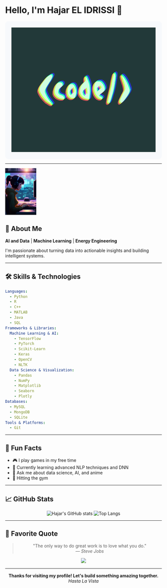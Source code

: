 


# Hello, I'm Hajar EL IDRISSI 👋
<div style="background-color: #f7f9fc; padding: 20px; border-radius: 10px;">
 <img src="https://github.com/itachiCpp/itachiCpp/raw/main/images/code.gif" alt="CODE" width="1000" height="400"/>
</div>

---

<img src="https://github.com/itachiCpp/itachiCpp/raw/main/images/hilo.webp" alt="Header Image" width="100"/>

## 📝 About Me
**AI and Data** | **Machine Learning** | **Energy Engineering** 

I'm passionate about turning data into actionable insights and building intelligent systems.

---

## 🛠️ Skills & Technologies
```yaml
Languages:
  - Python
  - R
  - C++
  - MATLAB
  - Java
  - SQL
Frameworks & Libraries:
  Machine Learning & AI:
    - TensorFlow
    - PyTorch
    - Scikit-Learn
    - Keras
    - OpenCV
    - NLTK
  Data Science & Visualization:
    - Pandas
    - NumPy
    - Matplotlib
    - Seaborn
    - Plotly
Databases:
  - MySQL
  - MongoDB
  - SQLite
Tools & Platforms:
  - Git
```

---

## 🎨 Fun Facts
- 🎮 I play games in my free time 
- 🌱 Currently learning advanced NLP techniques and DNN
- 💬 Ask me about data science, AI, and anime
- 💪 Hitting the gym 

---

## 📈 GitHub Stats
<div align="center">
  <img src="https://github-readme-stats.vercel.app/api?username=itachiCpp&show_icons=true&theme=radical" alt="Hajar's GitHub stats" />
  <img src="https://github-readme-stats.vercel.app/api/top-langs/?username=itachiCpp&layout=compact&theme=radical" alt="Top Langs" />
</div>

---

## 💭 Favorite Quote
<div align="center">
  <blockquote>
    "The only way to do great work is to love what you do."
    <br>
    <cite>— Steve Jobs</cite>
  </blockquote>
  <img src="https://media.giphy.com/media/3oEjI1erPMTMBFmNHi/giphy.gif" width="50" />
</div>

---

<div align="center">
  <strong>Thanks for visiting my profile! Let's build something amazing together.</strong>
  <br>
  <em>Hasta La Vista</em>
</div>




      
